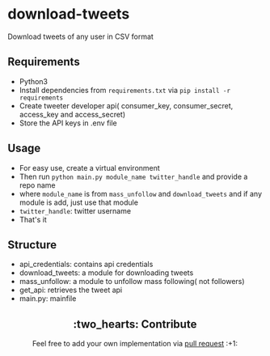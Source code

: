 # download-tweets
Download tweets of any user in CSV format

## Requirements
* Python3
* Install dependencies from `requirements.txt` via `pip install -r requirements`
* Create tweeter developer api( consumer_key, consumer_secret, access_key and access_secret) 
* Store the API keys in .env file

## Usage
* For easy use, create a virtual environment
* Then run `python main.py module_name twitter_handle` and provide a repo name
* where `module_name` is from `mass_unfollow` and `download_tweets` and if any module is add, just use that module
* `twitter_handle`: twitter username
* That's it

## Structure
* api_credentials: contains api credentials
* download_tweets: a module for downloading tweets
* mass_unfollow: a module to unfollow mass following( not followers)
* get_api: retrieves the tweet api
* main.py: mainfile

<h2 align="center"> :two_hearts: Contribute </h2>

<p align="center">Feel free to add your own implementation via <a href="https://github.com/bashebr/twitter_api_implementation/pulls"> pull request</a> :+1:</p>

